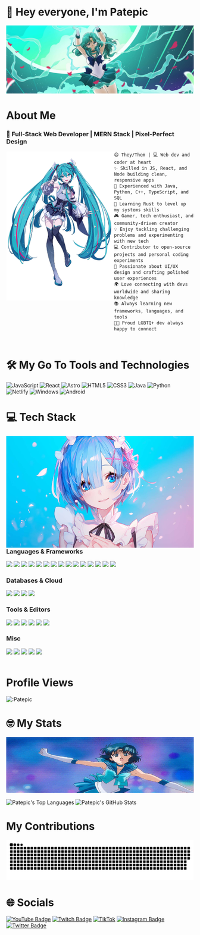 # 👋 Hey everyone, I'm Patepic

<img src="images/Sailor Neptune Banner.jpg" alt="Sailor Neptune Banner">

# About Me 

### 🎯 Full-Stack Web Developer | MERN Stack | Pixel-Perfect Design

<img src="images/Miku.png" alt="miku" align="left" height="400">

```
😄 They/Them | 💻 Web dev and coder at heart
✨ Skilled in JS, React, and Node building clean, responsive apps
🌱 Experienced with Java, Python, C++, TypeScript, and SQL
🦀 Learning Rust to level up my systems skills
🎮 Gamer, tech enthusiast, and community-driven creator
💡 Enjoy tackling challenging problems and experimenting with new tech
💻 Contributor to open-source projects and personal coding experiments
🎨 Passionate about UI/UX design and crafting polished user experiences
🌍 Love connecting with devs worldwide and sharing knowledge
📚 Always learning new frameworks, languages, and tools
🏳️‍🌈 Proud LGBTQ+ dev always happy to connect
```
<br clear="both">

# 🛠️ My Go To Tools and Technologies
![JavaScript](https://img.shields.io/badge/JavaScript-%23323330.svg?style=flat&logo=javascript&logoColor=%23F7DF1E) ![React](https://img.shields.io/badge/React-%2320232a?style=flat&logo=react&logoColor=%2361DAFB) ![Astro](https://img.shields.io/badge/Astro-a545f0?style=flat&logo=astro&logoColor=white) ![HTML5](https://img.shields.io/badge/HTML5-E34F26?style=flat&logo=html5&logoColor=white) ![CSS3](https://img.shields.io/badge/CSS3-1572B6?style=flat&logo=css3&logoColor=white) ![Java](https://img.shields.io/badge/Java-007396?style=flat&logo=java&logoColor=white) ![Python](https://img.shields.io/badge/Python-3670A0?style=flat&logo=python&logoColor=ffdd54) ![Netlify](https://img.shields.io/badge/Netlify-00C7B7?style=flat&logo=netlify&logoColor=white) ![Windows](https://img.shields.io/badge/Windows-0078D6?style=flat&logo=windows&logoColor=white) ![Android](https://img.shields.io/badge/Android-3DDC84?style=flat&logo=android&logoColor=white)

# 💻 Tech Stack
<div>
<img src="images/Rem.jpg" alt="Rem" align="right" height=300>

<h3>Languages & Frameworks</h3>
<img src="https://img.shields.io/badge/React-%2320232a?style=flat&logo=react&logoColor=%2361DAFB">
<img src="https://img.shields.io/badge/Astro-a545f0?style=flat&logo=astro&logoColor=white">
<img src="https://img.shields.io/badge/Material_UI-0081CB?style=flat&logo=mui&logoColor=white">
<img src="https://img.shields.io/badge/HTML5-E34F26?style=flat&logo=html5&logoColor=white">
<img src="https://img.shields.io/badge/CSS3-1572B6?style=flat&logo=css3&logoColor=white">
<img src="https://img.shields.io/badge/Tailwind_CSS-38B2AC?style=flat&logo=tailwindcss&logoColor=white">
<img src="https://img.shields.io/badge/JavaScript-%23323330.svg?style=flat&logo=javascript&logoColor=%23F7DF1E">
<img src="https://img.shields.io/badge/TypeScript-3178C6?style=flat&logo=typescript&logoColor=white">
<img src="https://img.shields.io/badge/Java-007396?style=flat&logo=java&logoColor=white">
<img src="https://img.shields.io/badge/Python-3670A0?style=flat&logo=python&logoColor=ffdd54">
<img src="https://img.shields.io/badge/C++-00599C?style=flat&logo=cplusplus&logoColor=white">
<img src="https://img.shields.io/badge/C%23-239120?style=flat&logo=csharp&logoColor=white">
<img src="https://img.shields.io/badge/SQL-4479A1?style=flat&logo=mysql&logoColor=white">
<img src="https://img.shields.io/badge/Node.js-6DA55F?style=flat&logo=nodedotjs&logoColor=white">
<img src="https://img.shields.io/badge/Express.js-%23404d59.svg?style=flat&logo=express&logoColor=%2361DAFB">

<h3>Databases & Cloud</h3>
<img src="https://img.shields.io/badge/MySQL-4479A1?style=flat&logo=mysql&logoColor=white">
<img src="https://img.shields.io/badge/MongoDB-47A248?style=flat&logo=mongodb&logoColor=white">
<img src="https://img.shields.io/badge/Netlify-00C7B7?style=flat&logo=netlify&logoColor=white">
<img src="https://img.shields.io/badge/Firebase-FFCA28?style=flat&logo=firebase&logoColor=black">

<h3>Tools & Editors</h3>
<img src="https://img.shields.io/badge/Git-F05032?style=flat&logo=git&logoColor=white">
<img src="https://img.shields.io/badge/GitHub-181717?style=flat&logo=github&logoColor=white">
<img src="https://img.shields.io/badge/NPM-%23CB3837.svg?style=flat&logo=npm&logoColor=white">
<img src="https://img.shields.io/badge/VSCode-007ACC?style=flat&logo=visualstudiocode&logoColor=white">
<img src="https://img.shields.io/badge/IntelliJ-000000?style=flat&logo=intellijidea&logoColor=white">
<img src="https://img.shields.io/badge/Android_Studio-3DDC84?style=flat&logo=androidstudio&logoColor=white">

<h3>Misc</h3>
<img src="https://img.shields.io/badge/Linux-FCC624?style=flat&logo=linux&logoColor=black">
<img src="https://img.shields.io/badge/Ubuntu-E95420?style=flat&logo=ubuntu&logoColor=white">
<img src="https://img.shields.io/badge/Windows-0078D6?style=flat&logo=windows&logoColor=white">
<img src="https://img.shields.io/badge/Android-3DDC84?style=flat&logo=android&logoColor=white">
<img src="https://img.shields.io/badge/Bash-4EAA25?style=flat&logo=gnubash&logoColor=white">

</div>

<br>

# Profile Views
![:Patepic](https://count.getloli.com/@:Patepic?theme=love-and-deepspace)

</div>

# 🤓 My Stats
<p>
  <img src="images/Sailor Mercury.gif" alt="Sailor Mercury" width="635" height="150">
</p>

<p>
  <img src="https://github-readme-stats.vercel.app/api/top-langs/?username=Patepic&layout=compact&theme=nightowl" alt="Patepic's Top Languages" height="150">
  <img src="https://github-readme-stats.vercel.app/api?username=Patepic&theme=nightowl&show_icons=true&count_private=true" alt="Patepic's GitHub Stats" height="150">
</p>

# My Contributions
<picture>
  <source media="(prefers-color-scheme: dark)" srcset="https://raw.githubusercontent.com/patepic/patepic/output/github-snake-dark.svg" />
  <source media="(prefers-color-scheme: light)" srcset="https://raw.githubusercontent.com/patepic/patepic/output/github-snake.svg" />
  <img alt="github-snake" src="https://raw.githubusercontent.com/patepic/patepic/output/github-snake.svg" />
</picture>

# 🌐 Socials

[![YouTube Badge](https://img.shields.io/badge/YouTube-%23FF0000.svg?style=plastic&logo=YouTube&logoColor=white)](https://www.youtube.com/channel/UCahKkSPFYLTz_NK-Hp9q1dw) 
[![Twitch Badge](https://img.shields.io/badge/Twitch-%239146FF.svg?style=plastic&logo=Twitch&logoColor=white)](https://www.twitch.tv/patepic) 
[![TikTok](https://img.shields.io/badge/TikTok-%23000000.svg?style=plastic&logo=TikTok&logoColor=white)](https://www.tiktok.com/@patepic) 
[![Instagram Badge](https://img.shields.io/badge/Instagram-%23E4405F.svg?style=plastic&logo=Instagram&logoColor=white)](https://www.instagram.com/patepic) 
[![Twitter Badge](https://img.shields.io/badge/Twitter-%231DA1F2.svg?style=plastic&logo=X&logoColor=white)](https://twitter.com/patepicvt)  
